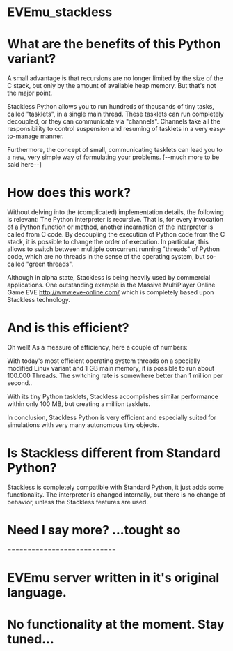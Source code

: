 EVEmu_stackless
===============
# What are the benefits of this Python variant?

A small advantage is that recursions are no longer limited by the size of the C stack, but only by the amount of available heap memory. But that's not the major point.

Stackless Python allows you to run hundreds of thousands of tiny tasks, called "tasklets", in a single main thread. These tasklets can run completely decoupled, or they can communicate via "channels". Channels take all the responsibility to control suspension and resuming of tasklets in a very easy-to-manage manner.

Furthermore, the concept of small, communicating tasklets can lead you to a new, very simple way of formulating your problems. [--much more to be said here--]

# How does this work?

Without delving into the (complicated) implementation details, the following is relevant: The Python interpreter is recursive. That is, for every invocation of a Python function or method, another incarnation of the interpreter is called from C code. By decoupling the execution of Python code from the C stack, it is possible to change the order of execution. In particular, this allows to switch between multiple concurrent running "threads" of Python code, which are no threads in the sense of the operating system, but so-called "green threads".

Although in alpha state, Stackless is being heavily used by commercial applications. One outstanding example is the Massive MultiPlayer Online Game EVE http://www.eve-online.com/ which is completely based upon Stackless technology.

# And is this efficient?

Oh well! As a measure of efficiency, here a couple of numbers:

With today's most efficient operating system threads on a specially modified Linux variant and 1 GB main memory, it is possible to run about 100.000 Threads. The switching rate is somewhere better than 1 million per second..

With its tiny Python tasklets, Stackless accomplishes similar performance within only 100 MB, but creating a million tasklets.

In conclusion, Stackless Python is very efficient and especially suited for simulations with very many autonomous tiny objects.

# Is Stackless different from Standard Python?

Stackless is completely compatible with Standard Python, it just adds some functionality. The interpreter is changed internally, but there is no change of behavior, unless the Stackless features are used.

# Need I say more? ...tought so


===========================

# EVEmu server written in it's original language.

# No functionality at the moment. Stay tuned...
